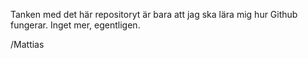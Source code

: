 
Tanken med det här repositoryt är bara att jag ska lära mig hur Github fungerar. Inget mer, egentligen.

/Mattias


